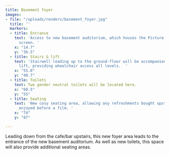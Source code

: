 ```yaml
---
title: Basement foyer
images:
- file: "/uploads/renders/basement_foyer.jpg"
  title: ''
  markers:
  - title: Entrance
    text: 'Access to new basement auditorium, which houses the Picture House’s second
      screen. '
    x: "14.7"
    y: "36.5"
  - title: Stairs & lift
    text: 'Stairwell leading up to the ground-floor will be accompanied by a platform
      lift, providing wheelchair access all levels.  '
    x: "55.8"
    y: "40.7"
  - title: Toilets
    text: Two gender neutral toilets will be located here.
    x: "60.5"
    y: "55"
  - title: Seating
    text: 'New cosy seating area, allowing any refreshments bought upstairs to be
      enjoyed before a film. '
    x: "74"
    y: "87"

---
```

Leading down from the cafe/bar upstairs, this new foyer area leads to the entrance of the new basement auditorium. As well as new toilets, this space will also provide additional seating areas.